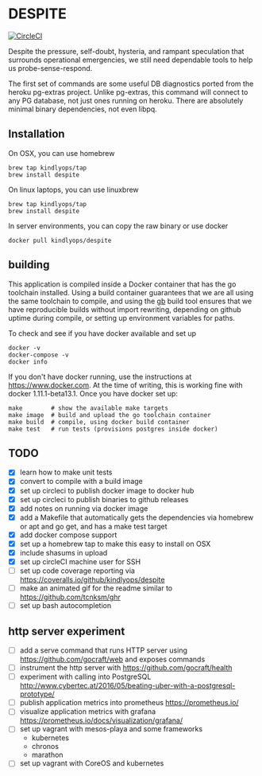 # DESPITE
[![CircleCI](https://circleci.com/gh/kindlyops/despite.svg?style=svg)](https://circleci.com/gh/kindlyops/despite)

Despite the pressure, self-doubt, hysteria, and rampant speculation that surrounds operational emergencies, we still need dependable tools to help us probe-sense-respond.

The first set of commands are some useful DB diagnostics ported from the
heroku pg-extras project. Unlike pg-extras, this command will connect to any
PG database, not just ones running on heroku. There are absolutely minimal
binary dependencies, not even libpq.

## Installation

On OSX, you can use homebrew

    brew tap kindlyops/tap
    brew install despite

On linux laptops, you can use linuxbrew

    brew tap kindlyops/tap
    brew install despite

In server environments, you can copy the raw binary or use docker

    docker pull kindlyops/despite

## building

This application is compiled inside a Docker container that has the go
toolchain installed. Using a build container guarantees that we are all using
the same toolchain to compile, and using the [gb](https://getgb.io/) build tool
ensures that we have reproducible builds without import rewriting, depending
on github uptime during compile, or setting up environment variables for paths.

To check and see if you have docker available and set up

    docker -v
    docker-compose -v
    docker info

If you don't have docker running, use the instructions at https://www.docker.com.
At the time of writing, this is working fine with docker 1.11.1-beta13.1.
Once you have docker set up:

    make        # show the available make targets
    make image  # build and upload the go toolchain container
    make build  # compile, using docker build container
    make test   # run tests (provisions postgres inside docker)

## TODO

* [x] learn how to make unit tests
* [x] convert to compile with a build image
* [x] set up circleci to publish docker image to docker hub
* [x] set up circleci to publish binaries to github releases
* [x] add notes on running via docker image
* [x] add a Makefile that automatically gets the dependencies
      via homebrew or apt and go get, and has a make test target
* [x] add docker compose support
* [x] set up a homebrew tap to make this easy to install on OSX
* [x] include shasums in upload
* [x] set up circleCI machine user for SSH
* [ ] set up code coverage reporting via https://coveralls.io/github/kindlyops/despite
* [ ] make an animated gif for the readme similar to https://github.com/tcnksm/ghr
* [ ] set up bash autocompletion

## http server experiment

* [ ] add a serve command that runs HTTP server using
      https://github.com/gocraft/web and exposes commands
* [ ] instrument the http server with https://github.com/gocraft/health
* [ ] experiment with calling into PostgreSQL
      http://www.cybertec.at/2016/05/beating-uber-with-a-postgresql-prototype/
* [ ] publish application metrics into prometheus
      https://prometheus.io/
* [ ] visualize application metrics with grafana
      https://prometheus.io/docs/visualization/grafana/
* [ ] set up vagrant with mesos-playa and some frameworks
  * kubernetes
  * chronos
  * marathon
* [ ] set up vagrant with CoreOS and kubernetes
